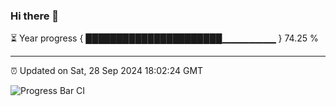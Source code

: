 ### Hi there 👋

⏳ Year progress { ██████████████████████▁▁▁▁▁▁▁▁ } 74.25 %

---

⏰ Updated on Sat, 28 Sep 2024 18:02:24 GMT

![Progress Bar CI](https://github.com/EinsPommes/EinsPommes/blob/main/.github/workflows/main.yml)
